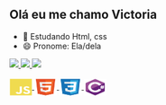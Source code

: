 ## Olá eu me chamo Victoria

- 🌱 Estudando Html, css
- 😄 Pronome: Ela/dela

<div>
  <a href "https://github.com/VictoriaAmarall">
  <img height="180em" src="https://github-readme-stats.vercel.app/api?username=VictoriaAmarall&show_icons=true&theme=synthwave"/>
  <img height="180em" src="https://github-readme-stats.vercel.app/api/top-langs/?username=VictoriaAmarall&layout=compact&theme=synthwave"/>
  <img src="https://cdn.discordapp.com/attachments/1286353816089792626/1295121578471854090/gifmaker_me.gif">
<div/>    
<div style="display: inline_block"><br>
  <img align="center" alt="Rafa-Js" height="30" width="40" src="https://raw.githubusercontent.com/devicons/devicon/master/icons/javascript/javascript-plain.svg">
  <img align="center" alt="Rafa-HTML" height="30" width="40" src="https://raw.githubusercontent.com/devicons/devicon/master/icons/html5/html5-original.svg">
  <img align="center" alt="Rafa-CSS" height="30" width="40" src="https://raw.githubusercontent.com/devicons/devicon/master/icons/css3/css3-original.svg">
  <img align="center" alt="Rafa-Csharp" height="30" width="40" src="https://raw.githubusercontent.com/devicons/devicon/master/icons/csharp/csharp-original.svg">
</div>
